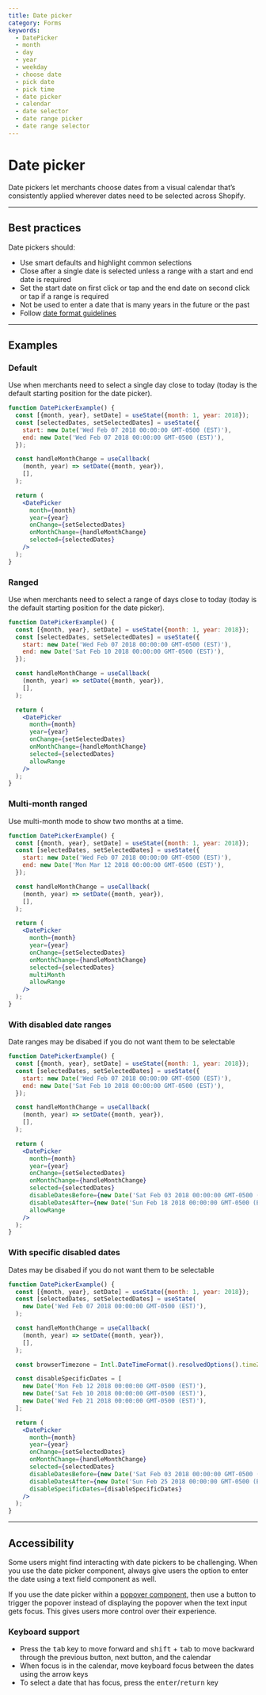 ```yaml
---
title: Date picker
category: Forms
keywords:
  - DatePicker
  - month
  - day
  - year
  - weekday
  - choose date
  - pick date
  - pick time
  - date picker
  - calendar
  - date selector
  - date range picker
  - date range selector
---
```


# Date picker

Date pickers let merchants choose dates from a visual calendar that’s consistently applied wherever dates need to be selected across Shopify.

---

## Best practices

Date pickers should:

- Use smart defaults and highlight common selections
- Close after a single date is selected unless a range with a start and end date is required
- Set the start date on first click or tap and the end date on second click or tap if a range is required
- Not be used to enter a date that is many years in the future or the past
- Follow [date format guidelines](https://polaris.shopify.com/content/grammar-and-mechanics#section-dates-numbers-and-addresses)

---

## Examples

### Default

Use when merchants need to select a single day close to today (today is the default starting position for the date picker).

```jsx
function DatePickerExample() {
  const [{month, year}, setDate] = useState({month: 1, year: 2018});
  const [selectedDates, setSelectedDates] = useState({
    start: new Date('Wed Feb 07 2018 00:00:00 GMT-0500 (EST)'),
    end: new Date('Wed Feb 07 2018 00:00:00 GMT-0500 (EST)'),
  });

  const handleMonthChange = useCallback(
    (month, year) => setDate({month, year}),
    [],
  );

  return (
    <DatePicker
      month={month}
      year={year}
      onChange={setSelectedDates}
      onMonthChange={handleMonthChange}
      selected={selectedDates}
    />
  );
}
```

### Ranged

Use when merchants need to select a range of days close to today (today is the default starting position for the date picker).

```jsx
function DatePickerExample() {
  const [{month, year}, setDate] = useState({month: 1, year: 2018});
  const [selectedDates, setSelectedDates] = useState({
    start: new Date('Wed Feb 07 2018 00:00:00 GMT-0500 (EST)'),
    end: new Date('Sat Feb 10 2018 00:00:00 GMT-0500 (EST)'),
  });

  const handleMonthChange = useCallback(
    (month, year) => setDate({month, year}),
    [],
  );

  return (
    <DatePicker
      month={month}
      year={year}
      onChange={setSelectedDates}
      onMonthChange={handleMonthChange}
      selected={selectedDates}
      allowRange
    />
  );
}
```

### Multi-month ranged

Use multi-month mode to show two months at a time.

```jsx
function DatePickerExample() {
  const [{month, year}, setDate] = useState({month: 1, year: 2018});
  const [selectedDates, setSelectedDates] = useState({
    start: new Date('Wed Feb 07 2018 00:00:00 GMT-0500 (EST)'),
    end: new Date('Mon Mar 12 2018 00:00:00 GMT-0500 (EST)'),
  });

  const handleMonthChange = useCallback(
    (month, year) => setDate({month, year}),
    [],
  );

  return (
    <DatePicker
      month={month}
      year={year}
      onChange={setSelectedDates}
      onMonthChange={handleMonthChange}
      selected={selectedDates}
      multiMonth
      allowRange
    />
  );
}
```

### With disabled date ranges

Date ranges may be disabed if you do not want them to be selectable

```jsx
function DatePickerExample() {
  const [{month, year}, setDate] = useState({month: 1, year: 2018});
  const [selectedDates, setSelectedDates] = useState({
    start: new Date('Wed Feb 07 2018 00:00:00 GMT-0500 (EST)'),
    end: new Date('Sat Feb 10 2018 00:00:00 GMT-0500 (EST)'),
  });

  const handleMonthChange = useCallback(
    (month, year) => setDate({month, year}),
    [],
  );

  return (
    <DatePicker
      month={month}
      year={year}
      onChange={setSelectedDates}
      onMonthChange={handleMonthChange}
      selected={selectedDates}
      disableDatesBefore={new Date('Sat Feb 03 2018 00:00:00 GMT-0500 (EST)')}
      disableDatesAfter={new Date('Sun Feb 18 2018 00:00:00 GMT-0500 (EST)')}
      allowRange
    />
  );
}
```

### With specific disabled dates

Dates may be disabed if you do not want them to be selectable

```jsx
function DatePickerExample() {
  const [{month, year}, setDate] = useState({month: 1, year: 2018});
  const [selectedDates, setSelectedDates] = useState(
    new Date('Wed Feb 07 2018 00:00:00 GMT-0500 (EST)'),
  );

  const handleMonthChange = useCallback(
    (month, year) => setDate({month, year}),
    [],
  );

  const browserTimezone = Intl.DateTimeFormat().resolvedOptions().timeZone;

  const disableSpecificDates = [
    new Date('Mon Feb 12 2018 00:00:00 GMT-0500 (EST)'),
    new Date('Sat Feb 10 2018 00:00:00 GMT-0500 (EST)'),
    new Date('Wed Feb 21 2018 00:00:00 GMT-0500 (EST)'),
  ];

  return (
    <DatePicker
      month={month}
      year={year}
      onChange={setSelectedDates}
      onMonthChange={handleMonthChange}
      selected={selectedDates}
      disableDatesBefore={new Date('Sat Feb 03 2018 00:00:00 GMT-0500 (EST)')}
      disableDatesAfter={new Date('Sun Feb 25 2018 00:00:00 GMT-0500 (EST)')}
      disableSpecificDates={disableSpecificDates}
    />
  );
}
```

---

## Accessibility

Some users might find interacting with date pickers to be challenging. When you use the date picker component, always give users the option to enter the date using a text field component as well.

If you use the date picker within a [popover component](/components/popover), then use a button to trigger the popover instead of displaying the popover when the text input gets focus. This gives users more control over their experience.

### Keyboard support

- Press the <kbd>tab</kbd> key to move forward and <kbd>shift</kbd> + <kbd>tab</kbd> to move backward through the previous button, next button, and the calendar
- When focus is in the calendar, move keyboard focus between the dates using the arrow keys
- To select a date that has focus, press the <kbd>enter</kbd>/<kbd>return</kbd> key
